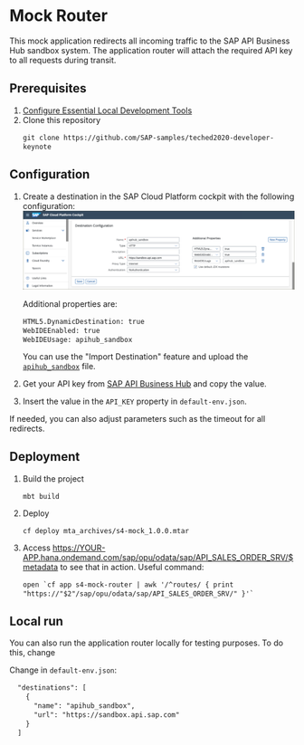 # Mock Router

This mock application redirects all incoming traffic to the SAP API Business Hub sandbox system. The application router will attach the required API key to all requests during transit.

## Prerequisites

1. [Configure Essential Local Development Tools](https://developers.sap.com/group.scp-local-tools.html)
2. Clone this repository
    ```
    git clone https://github.com/SAP-samples/teched2020-developer-keynote
    ```

## Configuration

1. Create a destination in the SAP Cloud Platform cockpit with the following configuration:
    ![Destination](destination.png)

    Additional properties are:

    ```
    HTML5.DynamicDestination: true
    WebIDEEnabled: true
    WebIDEUsage: apihub_sandbox
    ```

    You can use the "Import Destination" feature and upload the [`apihub_sandbox`](apihub_sandbox) file.

2. Get your API key from [SAP API Business Hub](https://api.sap.com) and copy the value.
3. Insert the value in the `API_KEY` property in `default-env.json`.

If needed, you can also adjust parameters such as the timeout for all redirects.

## Deployment

1. Build the project
    ```
    mbt build
    ```
2. Deploy
    ```
    cf deploy mta_archives/s4-mock_1.0.0.mtar
    ```
3. Access <https://YOUR-APP.hana.ondemand.com/sap/opu/odata/sap/API_SALES_ORDER_SRV/$metadata> to see that in action. Useful command:
    ```
    open `cf app s4-mock-router | awk '/^routes/ { print "https://"$2"/sap/opu/odata/sap/API_SALES_ORDER_SRV/" }'`
    ```

## Local run

You can also run the application router locally for testing purposes. To do this, change

Change in `default-env.json`:
```
  "destinations": [
    {
      "name": "apihub_sandbox",
      "url": "https://sandbox.api.sap.com"
    }
  ]
```
